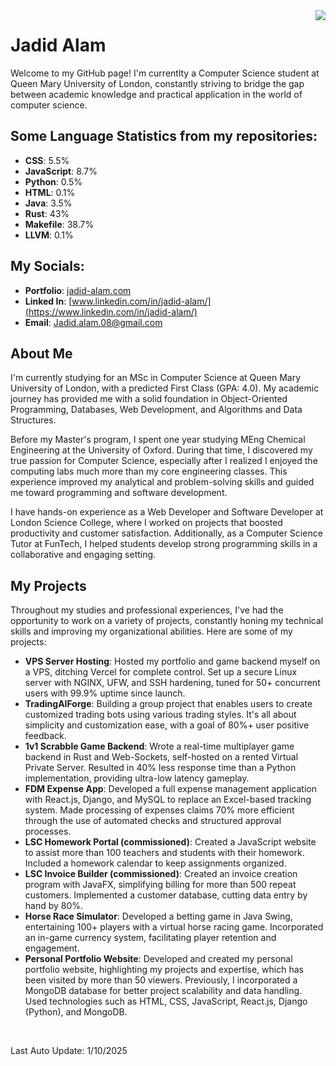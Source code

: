 

<img align="right" src="https://visitor-badge.laobi.icu/badge?page_id=jwenjian.visitor-badge&left_color=blue&right_color=purple" />

# Jadid Alam

Welcome to my GitHub page! I'm currentlty a Computer Science student at Queen Mary University of London, constantly striving to bridge the gap between academic knowledge and practical application in the world of computer science.

## Some Language Statistics from my repositories:

* **CSS**: 5.5%
* **JavaScript**: 8.7%
* **Python**: 0.5%
* **HTML**: 0.1%
* **Java**: 3.5%
* **Rust**: 43%
* **Makefile**: 38.7%
* **LLVM**: 0.1%

## My Socials:
* **Portfolio**: [jadid-alam.com](https://www.jadid-alam.com/)
* **Linked In**: [www.linkedin.com/in/jadid-alam/](https://www.linkedin.com/in/jadid-alam/)
* **Email**: Jadid.alam.08@gmail.com

## About Me

I'm currently studying for an MSc in Computer Science at Queen Mary University of London, with a predicted First Class (GPA: 4.0). My academic journey has provided me with a solid foundation in Object-Oriented Programming, Databases, Web Development, and Algorithms and Data Structures.

Before my Master's program, I spent one year studying MEng Chemical Engineering at the University of Oxford. During that time, I discovered my true passion for Computer Science, especially after I realized I enjoyed the computing labs much more than my core engineering classes. This experience improved my analytical and problem-solving skills and guided me toward programming and software development.

I have hands-on experience as a Web Developer and Software Developer at London Science College, where I worked on projects that boosted productivity and customer satisfaction. Additionally, as a Computer Science Tutor at FunTech, I helped students develop strong programming skills in a collaborative and engaging setting.

## My Projects

Throughout my studies and professional experiences, I've had the opportunity to work on a variety of projects, constantly honing my technical skills and improving my organizational abilities. Here are some of my projects:

* **VPS Server Hosting**: Hosted my portfolio and game backend myself on a VPS, ditching Vercel for complete control. Set up a secure Linux server with NGINX, UFW, and SSH hardening, tuned for 50+ concurrent users with 99.9% uptime since launch.
* **TradingAIForge**: Building a group project that enables users to create customized trading bots using various trading styles. It's all about simplicity and customization ease, with a goal of 80%+ user positive feedback.
* **1v1 Scrabble Game Backend**: Wrote a real-time multiplayer game backend in Rust and Web-Sockets, self-hosted on a rented Virtual Private Server. Resulted in 40% less response time than a Python implementation, providing ultra-low latency gameplay.
* **FDM Expense App**: Developed a full expense management application with React.js, Django, and MySQL to replace an Excel-based tracking system. Made processing of expenses claims 70% more efficient through the use of automated checks and structured approval processes.
* **LSC Homework Portal (commissioned)**: Created a JavaScript website to assist more than 100 teachers and students with their homework. Included a homework calendar to keep assignments organized.
* **LSC Invoice Builder (commissioned)**: Created an invoice creation program with JavaFX, simplifying billing for more than 500 repeat customers. Implemented a customer database, cutting data entry by hand by 80%.
* **Horse Race Simulator**: Developed a betting game in Java Swing, entertaining 100+ players with a virtual horse racing game. Incorporated an in-game currency system, facilitating player retention and engagement.
* **Personal Portfolio Website**: Developed and created my personal portfolio website, highlighting my projects and expertise, which has been visited by more than 50 viewers. Previously, I incorporated a MongoDB database for better project scalability and data handling. Used technologies such as HTML, CSS, JavaScript, React.js, Django (Python), and MongoDB.

<br/>

Last Auto Update: 1/10/2025
